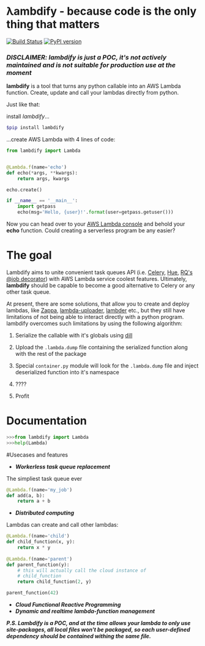 # λambdify - because code is the only thing that matters
[![Build Status](https://travis-ci.org/ZhukovAlexander/lambdify.svg?branch=master)](https://travis-ci.org/ZhukovAlexander/lambdify)
[![PyPI version](https://badge.fury.io/py/lambdify.svg)](https://badge.fury.io/py/lambdify)

### ***DISCLAIMER: lambdify is just a POC, it's not actively maintained and is not suitable for production use at the moment***

**lambdify** is a tool that turns any python callable into an AWS Lambda function. Create, update and call your lambdas directly from python. 

Just like that:

install *lambdify*...
```bash
$pip install lambdify
```
...create AWS Lambda with 4 lines of code:
```python
from lambdify import Lambda


@Lambda.f(name='echo')
def echo(*args, **kwargs):
    return args, kwargs

echo.create()

if __name__ == '__main__':
    import getpass
    echo(msg='Hello, {user}!'.format(user=getpass.getuser()))
```

Now you can head over to your [AWS Lambda console](https://console.aws.amazon.com/lambda/) and behold your **echo** function.
Could creating a serverless program be any easier?

# The goal

Lambdify aims to unite convenient task queues API (i.e. [Celery](http://www.celeryproject.org/), [Hue](http://huey.readthedocs.org/en/latest/#huey-s-api), [RQ's @job decorator](http://python-rq.org/docs/)) with AWS Lambda service coolest features. Ultimately, **lambdify** should be capable to become a good alternative to Celery or any other task queue.

At present, there are some solutions, that allow you to create and deploy lambdas, like [Zappa](https://github.com/Miserlou/Zappa), [lambda-uploader](https://github.com/rackerlabs/lambda-uploader), [lambder](https://github.com/LeafSoftware/python-lambder) etc., but they still have limitations of not being able to interact directly with a python program. 
lambdify overcomes such limitations by using the following algorithm:

1. Serialize the callable with it's globals using [dill](https://github.com/uqfoundation/dill)

2. Upload the ```.lambda.dump``` file containing the serialized function along with the rest of the package

3. Special ```container.py``` module will look for the ```.lambda.dump``` file and inject deserialized function into it's namespace

4. ????

5. Profit

# Documentation
```python
>>>from lambdify import Lambda
>>>help(Lambda)
```

#Usecases and features

* ***Workerless task queue replacement***

The simpliest task queue ever
```python
@Lambda.f(name='my_job')
def add(a, b):
    return a + b
```


* ***Distributed computing***

Lambdas can create and call other lambdas:
```python
@Lambda.f(name='child')
def child_function(x, y):
    return x * y
    
@Lambda.f(name='parent')
def parent_function(y):
    # this will actually call the cloud instance of
    # child_function
    return child_function(2, y)

parent_function(42)
```
* ***Cloud Functional Reactive Programming***
* ***Dynamic and realtime lambda-function management***


***P.S. Lambdify is a POC, and at the time allows your lambda to only use site-packages, all local files won't be packaged, so each user-defined dependency should be contained withing the same file.***
